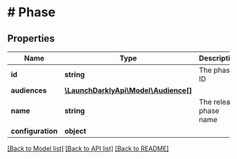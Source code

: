 # # Phase

## Properties

Name | Type | Description | Notes
------------ | ------------- | ------------- | -------------
**id** | **string** | The phase ID |
**audiences** | [**\LaunchDarklyApi\Model\Audience[]**](Audience.md) |  |
**name** | **string** | The release phase name |
**configuration** | **object** |  | [optional]

[[Back to Model list]](../../README.md#models) [[Back to API list]](../../README.md#endpoints) [[Back to README]](../../README.md)
